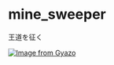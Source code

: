 # mine_sweeper 
王道を征く</br>

[![Image from Gyazo](https://i.gyazo.com/116b1aec313f78da90db652acb1f5e2e.png)](https://gyazo.com/116b1aec313f78da90db652acb1f5e2e)
